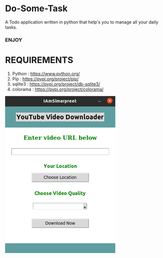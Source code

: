 # Do-Some-Task
A Todo application written in python that help's you to manage all your daily tasks.

### ENJOY

# REQUIREMENTS

1. Python : https://www.python.org/ 
2. Pip : https://pypi.org/project/pip/
3. sqlite3 : https://pypi.org/project/db-sqlite3/
4. colorama : https://pypi.org/project/colorama/

![Do Some Task](https://raw.githubusercontent.com/IAmSimarpreetSingh/YouTubeDownloader/main/YouTubeVideoDownloader.png)
